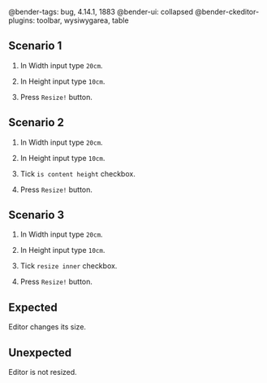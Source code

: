 @bender-tags: bug, 4.14.1, 1883
@bender-ui: collapsed
@bender-ckeditor-plugins: toolbar, wysiwygarea, table

## Scenario 1

1. In Width input type `20cm`.

1. In Height input type `10cm`.

1. Press `Resize!` button.

## Scenario 2

1. In Width input type `20cm`.

1. In Height input type `10cm`.

1. Tick `is content height` checkbox.

1. Press `Resize!` button.

## Scenario 3

1. In Width input type `20cm`.

1. In Height input type `10cm`.

1. Tick `resize inner` checkbox.

1. Press `Resize!` button.

## Expected

Editor changes its size.

## Unexpected

Editor is not resized.
